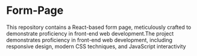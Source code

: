 # Form-Page
This repository contains a React-based form page, meticulously crafted to demonstrate proficiency in front-end web development.The project demonstrates proficiency in front-end web development, including responsive design, modern CSS techniques, and JavaScript interactivity
